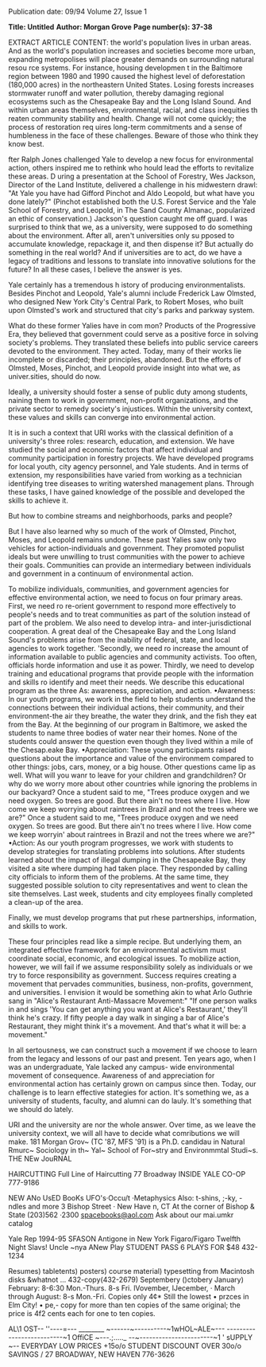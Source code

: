Publication date: 09/94
Volume 27, Issue 1

**Title:  Untitled**
**Author: Morgan Grove**
**Page number(s): 37-38**

EXTRACT ARTICLE CONTENT:
the world's population lives in urban areas. And as the world's 
population increases and societies become more urban, expanding 
metropolises will place greater demands on surrounding natural 
resou rce systems. For instance, housing developmen t in the 
Baltimore region between 1980 and 1990 caused the highest level 
of deforestation (180,000 acres) in the northeastern United States. 
Losing forests increases stormwater runoff and water pollution, 
thereby damaging regional ecosystems such as the Chesapeake Bay 
and the Long Island Sound. And within urban areas themselves, 
environmental, racial, and class inequities th reaten community 
stability and health. Change will not come quickly; the process of 
restoration req uires long-term commitments and a sense of 
humbleness in the face of these challenges. Beware of those who 
think they know best. 


fter Ralph Jones challenged Yale to develop a new focus for 
environmental action, others inspired me to rethink who 
hould lead the efforts to revitalize these areas. D uring a 
presentation at the School of Forestry, Wes Jackson, Director of the 
Land Institute, delivered a challenge in his midwestern drawl: "At 
Yale you have had Gifford Pinchot and Aldo Leopold, but what 
have you done lately?" (Pinchot established both the U.S. Forest 
Service and the Yale School of Forestry, and Leopold, in The Sand 
County Almanac, popularized an ethic of conservation.) Jackson's 
question caught me off guard. I was surprised to think that we, as a 
university, were supposed to do something about the environment. 
After all, aren't universities only su pposed to accumulate 
knowledge, repackage it, and then dispense it? But actually do 
something in the real world? And if universities are to act, do we 
have a legacy of traditions and lessons to translate into innovative 
solutions for the future? In all these cases, I believe the answer is 
yes. 


Yale certainly has a tremendous h istory of producing 
environmentalists. Besides Pinchot and Leopold, Yale's alumni 
include Frederick Law Olmsted, who designed New York City's 
Central Park, to Robert Moses, who built upon Olmsted's work 
and structured that city's parks and parkway system. 


What do these former Yalies have in com mon? Products of the 
Progressive Era, they believed that government could serve as a 
positive force in solving society's problems. They translated these 
beliefs into public service careers devoted to the environment. They 
acted. Today, many of their works lie incomplete or discarded; their 
principles, abandoned. But the efforts of Olmsted, Moses, Pinchot, 
and Leopold provide insight into what we, as univer.sities, should 
do now. 


Ideally, a university should foster a sense of public duty among 
students, naining them to work in government, non-profit 
organizations, and the private sector to remedy society's injustices. 
Within the university context, these values and skills can converge 
into environmental action. 


It is in such a context that URI works with the classical 
definition of a university's three roles: research, education, and 
extension. We have studied the social and economic factors that 
affect individual and community participation in forestry projects. 
We have developed programs for local youth, city agency 
personnel, and Yale students. And in terms of extension, my 
responsibilities have varied from working as a technician 
identifying tree diseases to writing watershed management plans. 
Through these tasks, I have gained knowledge of the possible and 
developed the skills to achieve it. 


But how to combine streams and 
neighborhoods, parks and people? 


But I have also learned why so much of the work of Olmsted, 
Pinchot, Moses, and Leopold remains undone. These past Yalies 
saw only two vehicles for action-individuals and government. 
They promoted populist ideals but were unwilling to trust 
communities with the power to achieve their goals. Communities 
can provide an intermediary between individuals and government 
in a continuum of environmental action. 


To mobilize individuals, communities, and government 
agencies for effective environmental action, we need to focus on 
four primary areas. First, we need ro re-orient government to 
respond more effectively to people's needs and to treat 
communities as part of the solution instead of part of the problem. 
We also need to develop intra- and inter-jurisdictional cooperation. 
A great deal of the Chesapeake Bay and the Long Island Sound's 
problems arise from the inability of federal, state, and local agencies 
to work together. 'Secondly, we need ro increase the amount of 
information available to public agencies and community activists. 
Too often, officials horde information and use it as power. Thirdly, 
we need to develop training and educational programs that provide 
people with the information and skills ro identify and meet their 
needs. We describe this educational program as the three As: 
awareness, appreciation, and action. 
•Awareness: In our youth programs, we work in the field to 
help students understand the connections between their individual 
actions, their community, and their environment-the air they 
breathe, the water they drink, and the fish 
they eat from the Bay. At the beginning of 
our program in Baltimore, we asked the 
students to name three bodies of water 
near their homes. None of the students 
could answer the question even though 
they lived within a mile of the Chesap.eake 
Bay. 
•Appreciation: 
These 
young 
participants raised questions about the 
importance and value of the environmem 
compared to other things: jobs, cars, 
money, or a big house. Other questions 
came lip as well. What will you wanr to 
leave for your children and grandchildren? 
Or why do we worry more about other 
countries while ignoring the problems in 
our 
backyard? 
Once a student said to me, 
"Trees produce oxygen 
and we need oxygen. So trees 
are good. But there 
ain't no trees where I live. 
How come we keep 
worrying about raintrees 
in Brazil and not the trees 
where we are?" 
Once a student said to 
me, 
"Trees 
produce oxygen 
and 
we 
need 
oxygen. So trees 
are good. 
But 
there ain't no 
trees where I live. 
How come we 
keep 
worryin' 
about raintrees in 
Brazil and not the 
trees where we 
are?" 
•Action: As our youth program 
progresses, we work with students to 
develop strategies for translating problems 
into solutions. After students learned about 
the impact of illegal dumping in the 
Chesapeake Bay, they visited a site where 
dumping had taken place. They responded 
by calling city officials to inform them of 
the problems. At the same time, they 
suggested possible solution to city 
representatives and went to clean the site 
themselves. Last week, students and city 
employees finally completed a clean-up of 
the area. 


Finally, we must develop programs that 
put rhese partnerships, information, and 
skills to work. 


These four principles read like a simple 
recipe. But underlying them, an integrated 
effective 
framework 
for 
an 
environmental activism must coordinate 
social, economic, and ecological issues. To 
mobilize action, however, we will fail if we 
assume responsibility solely as individuals 
or we try to force responsibility as 
government. Success requires creating a 
movement that pervades communities, 
business, non-profits, government, and 
universities. I envision it would be 
something akin to what Arlo Guthrie sang 
in "Alice's Restaurant Anti-Massacre 
Movement:" "If one person walks in and 
sings 'You can get anything you want at 
Alice's Restaurant,' they'll think he's 
crazy. If fifty 
people a day 
walk in singing 
a bar of Alice's 
Restaurant, they 
might think it's a 
movement. And 
that's what it will 
be: a movement." 


In 
all 
sertousness, we 
can 
construct 
such a movement 
if we choose to 
learn from the 
legacy and lessons 
of our past and 
present. Ten years ago, when I was an 
undergraduate, Yale lacked any campus-
wide environmental movement of 
consequence. Awareness of and appreciation 
for environmental action has certainly 
grown on campus since then. Today, our 
challenge is to learn effective stategies for 
action. It's something we, as a university of 
students, faculty, and alumni can do lauly. 
It's something that we should do lately. 


URI and the university are nor the whole 
answer. Over time, as we leave the 
university context, we will all have to decide 
what comributions we will make. 
181 
Morgan Grov~ (TC '87, MFS '91) is a Ph.D. 
candidau in Natural Rmurc~ Sociology in th~ 
Yal~ School of For~stry and Environmmtal 
Studi~s. 
THE NEw JouRNAL 



HAIRCUTTING 
Full Line of Haircutting 
77 Broadway 
INSIDE YALE CO-OP 
777-9186


NEW ANo UsED BooKs 
UFO's·Occu/t ·Metaphysics 
Also: t-shins, ;-ky, -ndles and more 
3 Bishop Street · New Have n, CT 
At the corner of Bishop & State 
(203)562 ·2300 
spacebooks@aol.com 
Ask about our mai.umkr catalog


Yale Rep 
1994-95 SFASON 
Antigone in New York 
Figaro/Figaro 
Twelfth Night 
Slavs! 
Uncle ~nya 
ANew Play 
STUDENT PASS 
6 PLAYS FOR $48 
432-1234


Resumes) tabletents) 
posters) course material) 
typesetting from 
Macintosh disks 
&whatnot ... 
432-copy(432-2679) 
Septembery ()ctobery 
January) February: 
8-6:30 Mon.-Thurs. 
8-s Fri. 
lVovember, lJecember, 
· March through August: 
8-s Mon.-Fri. 
Copies 
only 
4¢* 
Still the 
lowest 
• 
przces 
in Elm 
City! 
• pe,- copy for more than ten copies 
of the same original; 
the price is 4f2 cents each 
for one to ten copies.




AL\1 OST-- ''----=---
________ ~------~----------~1wHOL~ALE\~---
--------------------------~1 OffiCE 
\~---.;....._ 
--~-----------------------~1 ' sUPPLY 
\~--
EVERYDAY LOW PRICES 
+15o/o STUDENT DISCOUNT 
OVER 30o/o SAVINGS / 
27 BROADWAY, NEW HAVEN 
776-3626